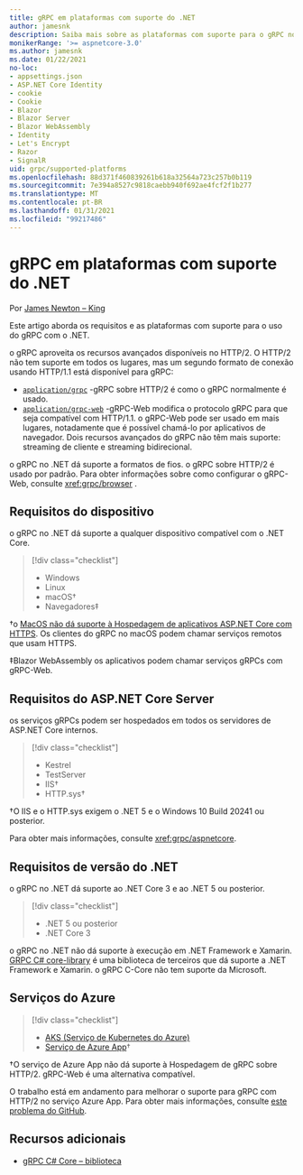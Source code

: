 ```yaml
---
title: gRPC em plataformas com suporte do .NET
author: jamesnk
description: Saiba mais sobre as plataformas com suporte para o gRPC no .NET.
monikerRange: '>= aspnetcore-3.0'
ms.author: jamesnk
ms.date: 01/22/2021
no-loc:
- appsettings.json
- ASP.NET Core Identity
- cookie
- Cookie
- Blazor
- Blazor Server
- Blazor WebAssembly
- Identity
- Let's Encrypt
- Razor
- SignalR
uid: grpc/supported-platforms
ms.openlocfilehash: 88d371f460839261b618a32564a723c257b0b119
ms.sourcegitcommit: 7e394a8527c9818caebb940f692ae4fcf2f1b277
ms.translationtype: MT
ms.contentlocale: pt-BR
ms.lasthandoff: 01/31/2021
ms.locfileid: "99217486"
---
```

# <a name="grpc-on-net-supported-platforms"></a>gRPC em plataformas com suporte do .NET

Por [James Newton – King](https://twitter.com/jamesnk)

Este artigo aborda os requisitos e as plataformas com suporte para o uso do gRPC com o .NET.

o gRPC aproveita os recursos avançados disponíveis no HTTP/2. O HTTP/2 não tem suporte em todos os lugares, mas um segundo formato de conexão usando HTTP/1.1 está disponível para gRPC:

* [`application/grpc`](https://github.com/grpc/grpc/blob/master/doc/PROTOCOL-HTTP2.md) -gRPC sobre HTTP/2 é como o gRPC normalmente é usado.
* [`application/grpc-web`](https://github.com/grpc/grpc/blob/master/doc/PROTOCOL-WEB.md) -gRPC-Web modifica o protocolo gRPC para que seja compatível com HTTP/1.1. o gRPC-Web pode ser usado em mais lugares, notadamente que é possível chamá-lo por aplicativos de navegador. Dois recursos avançados do gRPC não têm mais suporte: streaming de cliente e streaming bidirecional.

o gRPC no .NET dá suporte a formatos de fios. o gRPC sobre HTTP/2 é usado por padrão. Para obter informações sobre como configurar o gRPC-Web, consulte <xref:grpc/browser> .

## <a name="device-requirements"></a>Requisitos do dispositivo

o gRPC no .NET dá suporte a qualquer dispositivo compatível com o .NET Core.

> [!div class="checklist"]
>
> * Windows
> * Linux
> * macOS&dagger;
> * Navegadores&Dagger;

&dagger;o [MacOS não dá suporte à Hospedagem de aplicativos ASP.NET Core com HTTPS](xref:grpc/troubleshoot#unable-to-start-aspnet-core-grpc-app-on-macos). Os clientes do gRPC no macOS podem chamar serviços remotos que usam HTTPS.

&Dagger;Blazor WebAssembly os aplicativos podem chamar serviços gRPCs com gRPC-Web.

## <a name="aspnet-core-server-requirements"></a>Requisitos do ASP.NET Core Server

os serviços gRPCs podem ser hospedados em todos os servidores de ASP.NET Core internos.

> [!div class="checklist"]
>
> * Kestrel
> * TestServer
> * IIS&dagger;
> * HTTP.sys&dagger;

&dagger;O IIS e o HTTP.sys exigem o .NET 5 e o Windows 10 Build 20241 ou posterior.

Para obter mais informações, consulte <xref:grpc/aspnetcore>.

## <a name="net-version-requirements"></a>Requisitos de versão do .NET

o gRPC no .NET dá suporte ao .NET Core 3 e ao .NET 5 ou posterior.

> [!div class="checklist"]
>
> * .NET 5 ou posterior
> * .NET Core 3

o gRPC no .NET não dá suporte à execução em .NET Framework e Xamarin. [GRPC C# core-library](https://grpc.io/docs/languages/csharp/quickstart/) é uma biblioteca de terceiros que dá suporte a .NET Framework e Xamarin. o gRPC C-Core não tem suporte da Microsoft.

## <a name="azure-services"></a>Serviços do Azure

> [!div class="checklist"]
>
> * [AKS (Serviço de Kubernetes do Azure)](https://azure.microsoft.com/services/kubernetes-service/)
> * [Serviço de Azure App](https://azure.microsoft.com/services/app-service/)&dagger;

&dagger;O serviço de Azure App não dá suporte à Hospedagem de gRPC sobre HTTP/2. gRPC-Web é uma alternativa compatível.

O trabalho está em andamento para melhorar o suporte para gRPC com HTTP/2 no serviço Azure App. Para obter mais informações, consulte [este problema do GitHub](https://github.com/dotnet/AspNetCore/issues/9020).

## <a name="additional-resources"></a>Recursos adicionais

* [gRPC C# Core – biblioteca](https://grpc.io/docs/languages/csharp/quickstart/)
